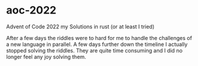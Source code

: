 # aoc-2022

Advent of Code 2022 my Solutions in rust (or at least I tried)

After a few days the riddles were to hard for me to handle the challenges of a new language in parallel. A few days further down the timeline I actually stopped solving the riddles. They are quite time consuming and I did no longer feel any joy solving them. 
